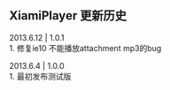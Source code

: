﻿<h2>XiamiPlayer 更新历史</h2>

<p>2013.6.12 | 1.0.1<br>
1. 修复ie10 不能播放attachment mp3的bug</p>

<p>2013.6.4 | 1.0.0<br>
1. 最初发布测试版</p>